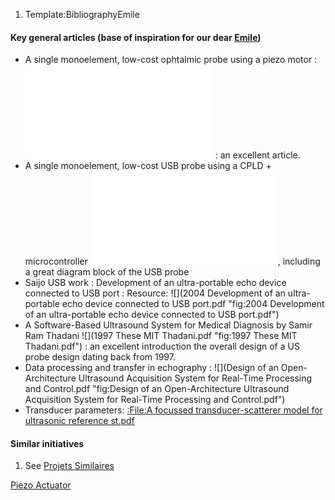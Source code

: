 1.  Template:BibliographyEmile

#### Key general articles (base of inspiration for our dear [Emile](:Category:Emile "wikilink"))

-   A single monoelement, low-cost ophtalmic probe using a piezo motor :
    ![](Carotenuto_ophtalmic_prob.pdf "fig:Carotenuto_ophtalmic_prob.pdf")
    : an excellent article.
-   A single monoelement, low-cost USB probe using a CPLD +
    microcontroller
    ![](Richard_low_cost_probe.pdf "fig:Richard_low_cost_probe.pdf"),
    including a great diagram block of the USB probe
-   Saijo USB work : Development of an ultra-portable echo device
    connected to USB port : Resource:
    ![](2004 Development of an ultra-portable echo device connected to USB port.pdf "fig:2004 Development of an ultra-portable echo device connected to USB port.pdf")
-   A Software-Based Ultrasound System for Medical Diagnosis by Samir
    Ram Thadani
    ![](1997 These MIT Thadani.pdf "fig:1997 These MIT Thadani.pdf") :
    an excellent introduction the overall design of a US probe design
    dating back from 1997.
-   Data processing and transfer in echography :
    ![](Design of an Open-Architecture Ultrasound Acquisition System for Real-Time Processing and Control.pdf "fig:Design of an Open-Architecture Ultrasound Acquisition System for Real-Time Processing and Control.pdf")
-   Transducer parameters: [:File:A focussed transducer-scatterer model
    for ultrasonic reference
    st.pdf](:File:A_focussed_transducer-scatterer_model_for_ultrasonic_reference_st.pdf "wikilink")

#### Similar initiatives

1.  See [Projets Similaires](Projets_Similaires "wikilink")

[ Piezo Actuator](Category:PiezoActuator "wikilink")
